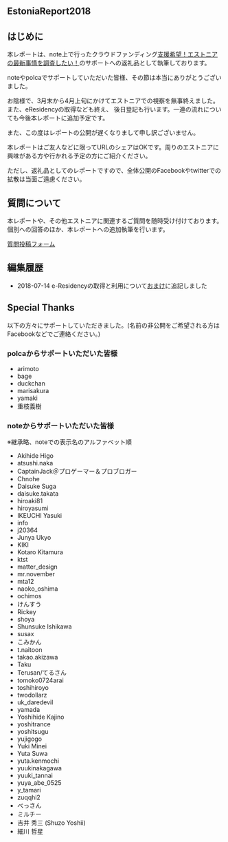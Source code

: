 EstoniaReport2018
---

## はじめに
本レポートは、note上で行ったクラウドファンディング[支援希望！エストニアの最新事情を調査したい！](https://note.mu/suica_versa/n/nd92997796b33)のサポートへの返礼品として執筆しております。

noteやpolcaでサポートしていただいた皆様、その節は本当にありがとうございました。

お陰様で、3月末から4月上旬にかけてエストニアでの視察を無事終えました。また、eResidencyの取得なども終え、
後日登記も行います。一連の流れについても今後本レポートに追加予定です。

また、この度はレポートの公開が遅くなりまして申し訳ございません。


本レポートはご友人などに限ってURLのシェアはOKです。周りのエストニアに興味がある方や行かれる予定の方にご紹介ください。

ただし、返礼品としてのレポートですので、全体公開のFacebookやtwitterでの拡散は当面ご遠慮ください。

## 質問について
本レポートや、その他エストニアに関連するご質問を随時受け付けております。個別への回答のほか、本レポートへの追加執筆を行います。

[質問投稿フォーム](https://docs.google.com/forms/d/e/1FAIpQLScdr9awQApa-tqVX79gq9HaFRNGLUWtZEkytWNCQ9KgjR_s4Q/viewform?usp=sf_link)

## 編集履歴
* 2018-07-14 e-Residencyの取得と利用について[おまけ](./Appendix/SUMMARY.md)に追記しました

## Special Thanks
以下の方々にサポートしていただきました。(名前の非公開をご希望される方はFacebookなどでご連絡ください。)

### polcaからサポートいただいた皆様
- arimoto
- bage
- duckchan
- marisakura
- yamaki
- 重枝義樹

### noteからサポートいただいた皆様
※継承略、noteでの表示名のアルファベット順

- Akihide Higo
- atsushi.naka
- CaptainJack＠プロゲーマー＆プロブロガー
- Chnohe
- Daisuke Suga
- daisuke.takata
- hiroaki81
- hiroyasumi
- IKEUCHI Yasuki
- info
- j20364
- Junya Ukyo
- KIKI
- Kotaro Kitamura
- ktst
- matter_design
- mr.november
- mta12
- naoko_oshima
- ochimos
- けんすう
- Rickey
- shoya
- Shunsuke Ishikawa
- susax
- こみかん
- t.naitoon
- takao.akizawa
- Taku
- Terusan/てるさん
- tomoko0724arai
- toshihiroyo
- twodollarz
- uk_daredevil
- yamada
- Yoshihide Kajino
- yoshitrance
- yoshitsugu
- yujigogo
- Yuki Minei
- Yuta Suwa
- yuta.kenmochi
- yuukinakagawa
- yuuki_tannai
- yuya_abe_0525
- y_tamari
- zuqqhi2
- べっさん
- ミルチー
- 吉井 秀三 (Shuzo Yoshii)
- 細川 哲星
